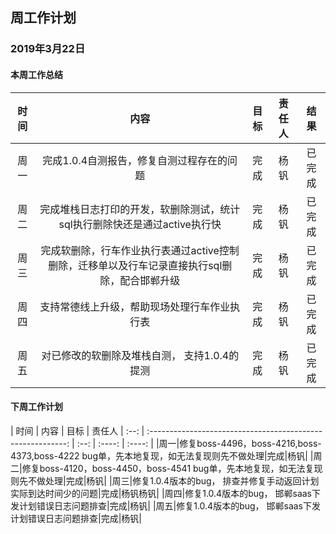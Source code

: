 ﻿## 周工作计划

### 2019年3月22日

#### 本周工作总结

| 时间 |                            内容                             | 目标 | 责任人 |  结果  |
| :--: | :---------------------------------------------------------: | :--: | :----: | :----: |
| 周一 |   完成1.0.4自测报告，修复自测过程存在的问题 | 完成 | 杨钒 | 已完成 |
| 周二 |   完成堆栈日志打印的开发，软删除测试，统计sql执行删除快还是通过active执行快 | 完成 | 杨钒 | 已完成 |
| 周三 |   完成软删除，行车作业执行表通过active控制删除，迁移单以及行车记录直接执行sql删除，配合邯郸升级| 完成 | 杨钒 | 已完成 |
| 周四 |   支持常德线上升级，帮助现场处理行车作业执行表| 完成 | 杨钒 | 已完成 |
| 周五 |   对已修改的软删除及堆栈自测， 支持1.0.4的提测 | 完成 | 杨钒 | 已完成 |

#### 下周工作计划

| 时间 |                            内容                             | 目标 | 责任人 
| :--: | :---------------------------------------------------------: | :--: | :----: | :----: |
|周一|修复boss-4496，boss-4216,boss-4373,boss-4222 bug单，先本地复现，如无法复现则先不做处理|完成|杨钒|
|周二|修复boss-4120，boss-4450，boss-4541 bug单，先本地复现，如无法复现则先不做处理|完成|杨钒|
|周三|修复1.0.4版本的bug， 排查并修复手动返回计划实际到达时间少的问题|完成|杨钒杨钒|
|周四|修复1.0.4版本的bug， 邯郸saas下发计划错误日志问题排查|完成|杨钒|
|周五|修复1.0.4版本的bug， 邯郸saas下发计划错误日志问题排查|完成|杨钒|
